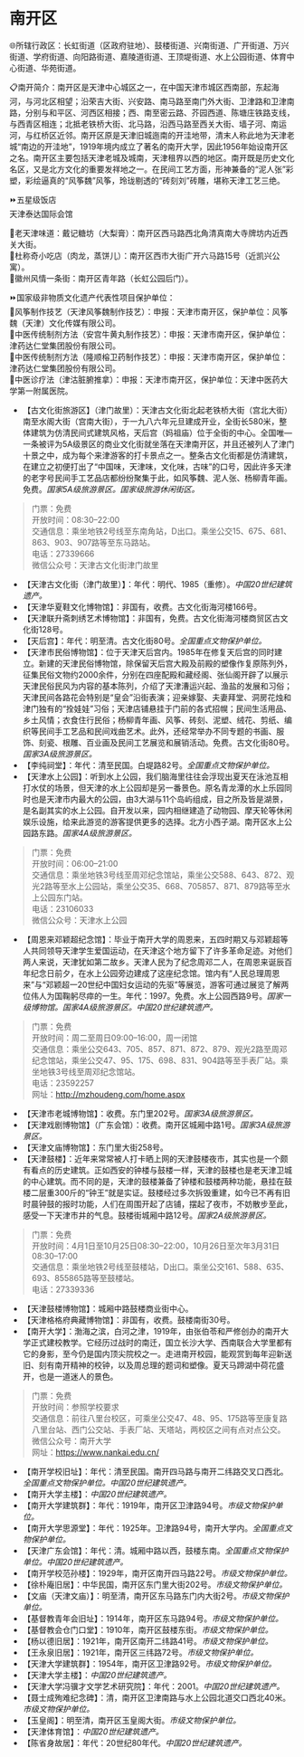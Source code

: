 # 南开区  
🌐所辖行政区：长虹街道（区政府驻地）、鼓楼街道、兴南街道、广开街道、万兴街道、学府街道、向阳路街道、嘉陵道街道、王顶堤街道、水上公园街道、体育中心街道、华苑街道。  

📋南开简介：南开区是天津中心城区之一，在中国天津市城区西南部，东起海河，与河北区相望；沿荣吉大街、兴安路、南马路至南门外大街、卫津路和卫津南路，分别与和平区、河西区相接；西、南至密云路、芥园西道、陈塘庄铁路支线，与西青区相连；北抵老铁桥大街、北马路，沿西马路至西关大街、墙子河、南运河，与红桥区近邻。南开区原是天津旧城迤南的开洼地带，清末人称此地为天津老城“南边的开洼地”，1919年境内成立了著名的南开大学，因此1956年始设南开区之名。南开区主要包括天津老城及城南，天津租界以西的地区。南开既是历史文化名区，又是北方文化的重要发祥地之一。在民间工艺方面，形神兼备的“泥人张”彩塑，彩绘逼真的“风筝魏”风筝，玲珑剔透的“砖刻刘”砖雕，堪称天津工艺三绝。  

⏩五星级饭店  
天津泰达国际会馆  

🍴老天津味道：戴记糖坊（大梨膏）：南开区西马路西北角清真南大寺牌坊内近西关大街。  
🍴杜称奇小吃店（肉龙，蒸饼儿）：南开区西市大街广开六马路15号（近凯兴公寓）。  
🧭徽州风情一条街：南开区青年路（长虹公园后门）。  

⏩国家级非物质文化遗产代表性项目保护单位：  
🔸风筝制作技艺（天津风筝魏制作技艺）：申报：天津市南开区，保护单位：风筝魏（天津）文化传媒有限公司。  
🔸中医传统制剂方法（安宫牛黄丸制作技艺）：申报：天津市南开区，保护单位：津药达仁堂集团股份有限公司。  
🔸中医传统制剂方法（隆顺榕卫药制作技艺）：申报：天津市南开区，保护单位：津药达仁堂集团股份有限公司。  
🔸中医诊疗法（津沽脏腑推拿）：申报：天津市南开区，保护单位：天津中医药大学第一附属医院。  

* 【古文化街旅游区】（津门故里）：天津古文化街北起老铁桥大街（宫北大街）南至水阁大街（宫南大街），于一九八六年元旦建成开业，全街长580米，整体建筑为仿清民间式建筑风格，天后宫（妈祖庙）位于全街的中心。全国唯—一条被评为5A级景区的商业文化街就坐落在天津南开区，并且还被列人了津门十景之中，成为每个来津游客的打卡景点之一。整条古文化街都是仿清建筑，在建立之初便打出了“中国味，天津味，文化味，古味”的口号，因此许多天津的老字号民间手工艺品店都纷纷聚集于此，如风筝魏、泥人张、杨柳青年画。免费。*国家5A级旅游景区。国家级旅游休闲街区。*  
> 门票：免费  
> 开放时间：08:30–22:00  
> 交通信息：乘坐地铁2号线至东南角站，D出口。乘坐公交15、675、681、863、903、907路等至东马路站。  
> 电话：27339666  
> 微信公众号：天津古文化街津门故里  
* 【天津古文化街（津门故里）】：年代：明代、1985（重修）。*中国20世纪建筑遗产。*  
* 【天津华夏鞋文化博物馆】：非国有，收费。古文化街海河楼166号。  
* 【天津联升斋刺绣艺术博物馆】：非国有，免费。古文化街海河楼商贸区古文化街128号。  
* 【天后宫】：年代：明至清。古文化街80号。*全国重点文物保护单位。*  
* 【天津市民俗博物馆】：位于天津天后宫内。1985年在修复天后宫的同时建立。新建的天津民俗博物馆，除保留天后宫大殿及前殿的塑像作复原陈列外，征集民俗文物约2000余件，分别在四座配殿和藏经阁、张仙阁开辟了以展示天津民俗民风为内容的基本陈列，介绍了天津漕运兴起、渔盐的发展和习俗；天津民间各路花会特别是“皇会”沿街表演；迎亲嫁娶、夫妻拜堂、洞房花烛和津门独有的“拴娃娃”习俗；天津店铺悬挂于门前的各式招幌；民间生活用品、乡土风情；衣食住行民俗；杨柳青年画、风筝、砖刻、泥塑、绒花、剪纸、编织等民间手工艺品和民间戏曲艺术。此外，还经常举办不同专题的书画、服饰、刻瓷、根雕、百业画及民间工艺展览和展销活动。免费。古文化街80号。*国家3A级旅游景区。*  
* 【李纯祠堂】：年代：清至民国。白堤路82号。*全国重点文物保护单位。*  
* 【天津水上公园】：听到水上公园，我们脑海里往往会浮现出夏天在泳池互相打水仗的场景，但天津的水上公园却是另一番景色。原名青龙潭的水上乐园同时也是天津市内最大的公园，由3大湖与11个岛屿组成，目之所及皆是湖景，是名副其实的水上公园。自开发以来，园内相继建造了动物园、摩天轮等休闲娱乐设施，给来此游览的游客提供更多的选择。北方小西子湖。南开区水上公园路东路。*国家4A级旅游景区。*  
> 门票：免费  
> 开放时间：06:00–21:00  
> 交通信息：乘坐地铁3号线至周邓纪念馆站，乘坐公交588、643、872、观光2路等至水上公园站，乘坐公交35、668、705857、871、879路等至水上公园东门站。  
> 电话：23106033  
> 微信公众号：天津水上公园  
* 【周恩来邓颖超纪念馆】：毕业于南开大学的周恩来，五四时期又与邓颖超等人共同领导天津学生爱国运动，在天津这个地方留下了许多革命足迹。对他们两人来说，天津犹如第二故乡。天津人民为了纪念周邓二人，在周恩来诞辰百年纪念日前夕，在水上公园旁边建成了这座纪念馆。馆内有“人民总理周恩来”与“邓颖超一20世纪中国妇女运动的先驱”等展览，游客可通过展览了解两位伟人为国鞠躬尽瘁的一生。年代：1997。免费。水上公园西路9号。*国家一级博物馆。国家4A级旅游景区。中国20世纪建筑遗产。*  
> 门票：免费  
> 开放时间：周二至周日09:00–16:00，周一闭馆  
> 交通信息：乘坐公交643、705、857、871、872、879、观光2路至周邓纪念馆站，乘坐公交47、95、175、698、831、904路等至手表厂站。乘坐地铁3号线至周邓纪念馆站。  
> 电话：23592257  
> 网址：<a href="http://mzhoudeng.com" target="_blank">http://mzhoudeng.com/home.aspx</a>  
* 【天津市老城博物馆】：收费。东门里202号。*国家3A级旅游景区。*  
* 【天津戏剧博物馆】（广东会馆）：收费。南开区城厢中路1号。*国家3A级旅游景区。*  
* 【天津文庙博物馆】：东门里大街258号。  
* 【天津鼓楼】：近年来常常被人打卡晒上网的天津鼓楼夜市，其实也是一个颇有看点的历史建筑。正如西安的钟楼与鼓楼一样，天津的鼓楼也是老天津卫城的中心建筑。而不同的是，天津的鼓楼兼备了钟楼和鼓楼两种功能，悬挂在鼓楼二层重300斤的“钟王”就是实证。鼓楼经过多次拆毁重建，如今已不再有旧时晨钟鼓的报时功能，人们在周围开起了店铺，摆起了夜市，不妨散步至此，感受一下天津市井的气息。鼓楼街城厢中路12号。*国家2A级旅游景区。*  
> 门票：免费  
> 开放时间：4月1日至10月25日08:30–22:00，10月26日至次年3月31日08:30–17:00  
> 交通信息：乘坐地铁2号线至鼓楼站，D出口。乘坐公交161、588、635、693、855865路等至鼓楼站。  
> 电话：27339336  
* 【天津鼓楼博物馆】：城厢中路鼓楼商业街中心。  
* 【天津格格府典藏博物馆】：非国有，收费。鼓楼南街30号。  
* 【南开大学】：渤海之滨，白河之津，1919年，由张伯苓和严修创办的南开大学正式建校教学。它经历过战时的南迁，国立长沙大学、西南联合大学里都有它的身影，至今仍是国内顶尖院校之一。走进南开校园，能观赏到每年迎新送旧、刻有南开精神的校钟，以及周总理的题词和塑像。夏天马蹄湖中荷花盛开，也是一道迷人的景色。  
> 门票：免费  
> 开放时间：参照学校要求  
> 交通信息：前往八里台校区，可乘坐公交47、48、95、175路等至康复路八里台站、西门公交站、手表厂站、天塔站，两校区之间有点对点公交。  
> 微信公众号：南开大学  
> 网址：<a href="https://www.nankai.edu.cn" target="_blank">https://www.nankai.edu.cn/</a>  
* 【南开学校旧址】：年代：清至民国。南开四马路与南开二纬路交叉口西北。*全国重点文物保护单位。中国20世纪建筑遗产。*  
* 【南开大学主楼】：*中国20世纪建筑遗产。*  
* 【南开大学建筑群】：年代：1919年，南开区卫津路94号。*市级文物保护单位。*  
* 【南开大学思源堂】：年代：1925年。卫津路94号，南开大学内。*全国重点文物保护单位。*  
* 【天津广东会馆】：年代：清。城厢中路以西，鼓楼东南。*全国重点文物保护单位。中国20世纪建筑遗产。*  
* 【南开学校范孙楼】：1929年，南开区南开四马路22号。*市级文物保护单位。*  
* 【徐朴庵旧居】：中华民国，南开区东门里大街202号。*市级文物保护单位。*  
* 【文庙（天津文庙）】：明至清，南开区东马路东门内大街2号。*市级文物保护单位。*  
* 【基督教青年会旧址】：1914年，南开区东马路94号。*市级文物保护单位。*  
* 【基督教会仓门口堂】：1910年，南开区鼓楼东街。*市级文物保护单位。*  
* 【杨以德旧居】：1921年，南开区南开二纬路41号。*市级文物保护单位。*  
* 【王永泉旧居】：1921年，南开区三纬路72号。*市级文物保护单位。*  
* 【天津大学建筑群】：1954年，南开区卫津路92号。*市级文物保护单位。*  
* 【天津大学主楼】：*中国20世纪建筑遗产。*  
* 【天津大学冯骥才文学艺术研究院】：年代：2001。*中国20世纪建筑遗产。*  
* 【聂士成殉难纪念碑】：清，南开区卫津南路与水上公园北道交口西北40米。*市级文物保护单位。*  
* 【玉皇阁】：明至清，南开区玉皇阁大街。*市级文物保护单位。*  
* 【天津体育馆】：*中国20世纪建筑遗产。*  
* 【陈省身故居】：年代：20世纪80年代。*中国20世纪建筑遗产。*  
<!-- Last processed: 2025-07-22 03:44:26 -->
